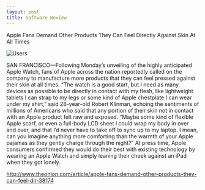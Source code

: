 ```yaml
---
layout: post
title: Software Review
---
```


Apple Fans Demand Other Products They Can Feel Directly Against Skin At All Times

![Users](http://i.onionstatic.com/onion/2883/9/16x9/1200.jpg)

SAN FRANCISCO—Following Monday’s unveiling of the highly anticipated Apple
Watch, fans of Apple across the nation reportedly called on the company to
manufacture more products that they can feel pressed against their skin at all
times. “The watch is a good start, but I need as many devices as possible to be
directly in contact with my flesh, like lightweight tablets I can strap to my
legs or some kind of Apple chestplate I can wear under my shirt,” said
28-year-old Robert Klinman, echoing the sentiments of millions of Americans who
said that any portion of their skin not in contact with an Apple product felt
raw and exposed. “Maybe some kind of flexible Apple scarf, or even a full-body
LCD sheet I could wrap my body in over and over, and that I’d never have to
take off to sync up to my laptop. I mean, can you imagine anything more
comforting than the warmth of your Apple pajamas as they gently charge through
the night?” At press time, Apple consumers confirmed they would do their best
with existing technology by wearing an Apple Watch and simply leaning their
cheek against an iPad when they got lonely.

http://www.theonion.com/article/apple-fans-demand-other-products-they-can-feel-dir-38174
